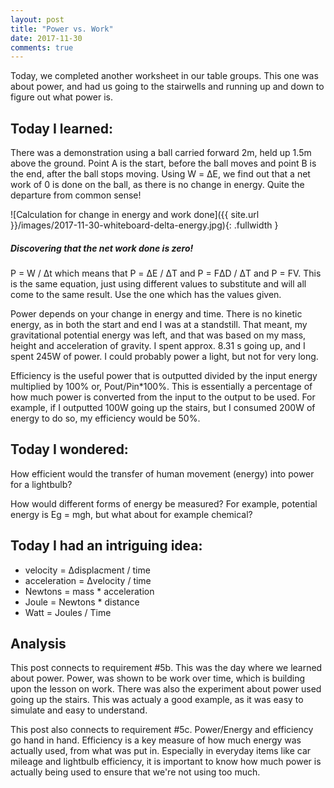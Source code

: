 ```yaml
---
layout: post
title: "Power vs. Work"
date: 2017-11-30
comments: true
---
```


Today, we completed another worksheet in our table groups. This one was about power, and had us going to the stairwells and running up and down to figure out what power is.

## Today I learned:

There was a demonstration using a ball carried forward 2m, held up 1.5m above the ground. Point A is the start, before the ball moves and point B is the end, after the ball stops moving. Using W = &Delta;E, we find out that a net work of 0 is done on the ball, as there is no change in energy. Quite the departure from common sense!

![Calculation for change in energy and work done]({{ site.url }}/images/2017-11-30-whiteboard-delta-energy.jpg){: .fullwidth }

##### Discovering that the net work done is zero!

P = W / &Delta;t which means that P = &Delta;E / &Delta;T and P = F&Delta;D / &Delta;T and P = FV. This is the same equation, just using different values to substitute and will all come to the same result. Use the one which has the values given.

Power depends on your change in energy and time. There is no kinetic energy, as in both the start and end I was at a standstill. That meant, my gravitational potential energy was left, and that was based on my mass, height and acceleration of gravity. I spent approx. 8.31 s going up, and I spent 245W of power. I could probably power a light, but not for very long.

Efficiency is the useful power that is outputted divided by the input energy multiplied by 100% or, Pout/Pin*100%. This is essentially a percentage of how much power is converted from the input to the output to be used.  For example, if I outputted 100W going up the stairs, but I consumed 200W of energy to do so, my efficiency would be 50%.

## Today I wondered:

How efficient would the transfer of human movement (energy) into power for a lightbulb?

How would different forms of energy be measured? For example, potential energy is Eg = mgh, but what about for example chemical?

## Today I had an intriguing idea:

- velocity = &Delta;displacment / time
- acceleration = &Delta;velocity / time
- Newtons = mass * acceleration
- Joule = Newtons * distance 
- Watt = Joules / Time

## Analysis

This post connects to requirement #5b. This was the day where we learned about power. Power, was shown to be work over time, which is building upon the lesson on work. There was also the experiment about power used going up the stairs. This was actualy a good example, as it was easy to simulate and easy to understand.

This post also connects to requirement #5c. Power/Energy and efficiency go hand in hand. Efficiency is a key measure of how  much energy was actually used, from what was put in. Especially in everyday items like car mileage and lightbulb efficiency, it is important to know how much power is actually being used to ensure that we're not using too much.